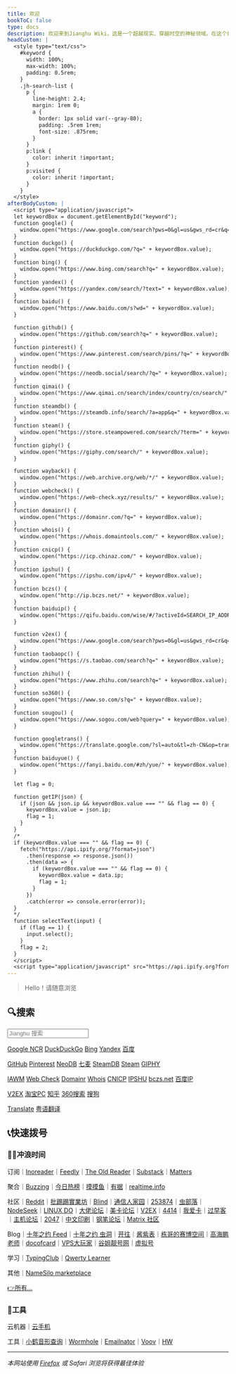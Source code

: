```yaml
---
title: 欢迎
bookToC: false
type: docs
description: 欢迎来到Jianghu Wiki，这是一个超越现实、穿越时空的神秘领域。在这个奇幻的数字世界中，你将遇见艺术的魔法、冲浪的禅意和工具的奇妙力量。探索生活服务的未知领域，体验应用软件的超凡能力，掌握云与建站的秘术。在数字生活的迷雾中，商业公司的服务协议成为神秘的咒文，项目说明隐藏着无尽的可能性。填饱肚子的心得、酱汁配料的秘方、煮速冻水饺的魔法步骤，让你在食物的领域掌握无限力量。而在笔记的世界里，Adobe Indesign、Git等工具的知识将引领你穿越虚幻的网络空间。快来开启这段超现实的冒险之旅吧！最佳体验请使用Firefox或Safari浏览器，让你的探索之旅更加神秘莫测。
headCustom: |
  <style type="text/css">
    #keyword {
      width: 100%;
      max-width: 100%;
      padding: 0.5rem; 
    }
    .jh-search-list {
      p {
        line-height: 2.4;
        margin: 1rem 0;
        a {
          border: 1px solid var(--gray-80);
          padding: .5rem 1rem;
          font-size: .875rem;
        }
      }
      p:link {
        color: inherit !important;
      }
      p:visited {
        color: inherit !important;
      }
    }
  </style>
afterBodyCustom: |
  <script type="application/javascript">
  let keywordBox = document.getElementById("keyword");
  function google() {
    window.open("https://www.google.com/search?pws=0&gl=us&gws_rd=cr&q=" + keywordBox.value);
  }
  function duckgo() {
    window.open("https://duckduckgo.com/?q=" + keywordBox.value);
  }
  function bing() {
    window.open("https://www.bing.com/search?q=" + keywordBox.value);
  }
  function yandex() {
    window.open("https://yandex.com/search/?text=" + keywordBox.value);
  }
  function baidu() {
    window.open("https://www.baidu.com/s?wd=" + keywordBox.value);
  }

  function github() {
    window.open("https://github.com/search?q=" + keywordBox.value);
  }
  function pinterest() {
    window.open("https://www.pinterest.com/search/pins/?q=" + keywordBox.value);
  }
  function neodb() {
    window.open("https://neodb.social/search/?q=" + keywordBox.value);
  }
  function qimai() {
    window.open("https://www.qimai.cn/search/index/country/cn/search/" + keywordBox.value);
  }
  function steamdb() {
    window.open("https://steamdb.info/search/?a=app&q=" + keywordBox.value);
  }
  function steam() {
    window.open("https://store.steampowered.com/search/?term=" + keywordBox.value);
  }
  function giphy() {
    window.open("https://giphy.com/search/" + keywordBox.value);
  }

  function wayback() {
    window.open("https://web.archive.org/web/*/" + keywordBox.value);
  }
  function webcheck() {
    window.open("https://web-check.xyz/results/" + keywordBox.value);
  }
  function domainr() {
    window.open("https://domainr.com/?q=" + keywordBox.value);
  }
  function whois() {
    window.open("https://whois.domaintools.com/" + keywordBox.value);
  }
  function cnicp() {
    window.open("https://icp.chinaz.com/" + keywordBox.value);
  }
  function ipshu() {
    window.open("https://ipshu.com/ipv4/" + keywordBox.value);
  }
  function bczs() {
    window.open("http://ip.bczs.net/" + keywordBox.value);
  }
  function baiduip() {
    window.open("https://qifu.baidu.com/wise/#/?activeId=SEARCH_IP_ADDRESS&ip=" + keywordBox.value);
  }

  function v2ex() {
    window.open("https://www.google.com/search?pws=0&gl=us&gws_rd=cr&q=site:v2ex.com/t+" + keywordBox.value);
  }
  function taobaopc() {
    window.open("https://s.taobao.com/search?q=" + keywordBox.value);
  }
  function zhihu() {
    window.open("https://www.zhihu.com/search?q=" + keywordBox.value);
  }
  function so360() {
    window.open("https://www.so.com/s?q=" + keywordBox.value);
  }
  function sougou() {
    window.open("https://www.sogou.com/web?query=" + keywordBox.value);
  }

  function googletrans() {
    window.open("https://translate.google.com/?sl=auto&tl=zh-CN&op=translate&text=" + keywordBox.value);
  }
  function baiduyue() {
    window.open("https://fanyi.baidu.com/#zh/yue/" + keywordBox.value);
  }

  let flag = 0;

  function getIP(json) {
    if (json && json.ip && keywordBox.value === "" && flag == 0) {
      keywordBox.value = json.ip;
      flag = 1;
    }
  }
  /*
  if (keywordBox.value === "" && flag == 0) {
    fetch("https://api.ipify.org/?format=json")
      .then(response => response.json())
      .then(data => {
        if (keywordBox.value === "" && flag == 0) {
          keywordBox.value = data.ip;
          flag = 1;
        }
      })
      .catch(error => console.error(error));
  }
  */
  function selectText(input) {
    if (flag == 1) {
      input.select();
    }
    flag = 2;
  }
  </script>
  <script type="application/javascript" src="https://api.ipify.org?format=jsonp&callback=getIP"></script>
---
```


> Hello！请随意浏览

## 🔍搜索

<div class="book-search jh-search" style="margin-bottom: 0.5rem;">
  <input type="text" id="keyword" name="keyword" placeholder="Jianghu 搜索" aria-label="搜索" onclick="selectText(this)"/>
  <div class="jh-search-list">
    <p>
      <a href="#" onclick="google()" style="border-color: #4285f4;">Google NCR</a>
      <a href="#" onclick="duckgo()" style="border-color: #de5833;">DuckDuckGo</a>
      <a href="#" onclick="bing()" style="border-color: #0060df;">Bing</a>
      <a href="#" onclick="yandex()" style="border-color: #fc3f1d;">Yandex</a>
      <a href="#" onclick="baidu()" style="border-color: #4e6ef2;">百度</a>
    </p>
    <p>
      <a href="#" onclick="github()" style="border-color: #6e5494;">GitHub</a>
      <a href="#" onclick="pinterest()" style="border-color: #e60023;">Pinterest</a>
      <a href="#" onclick="neodb()" style="border-color: #c0d9b4;">NeoDB</a>
      <a href="#" onclick="qimai()" style="border-color: #02b389;">七麦</a>
      <a href="#" onclick="steamdb()" style="border-color: #0366d6;">SteamDB</a>
      <a href="#" onclick="steam()" style="border-color: #1a9fff;">Steam</a>
      <a href="#" onclick="giphy()" style="border-color: #9933ff;">GIPHY</a>
    </p>
    <p>
      <a href="#" onclick="wayback()" style="border-color: #ab2e33;">IAWM</a>
      <a href="#" onclick="webcheck()" style="border-color: #B6FF25;">Web Check</a>
      <a href="#" onclick="domainr()" style="border-color: #0e5f96;">Domainr</a>
      <a href="#" onclick="whois()" style="border-color: #91d117;">Whois</a>
      <a href="#" onclick="cnicp()" style="border-color: #fdd000;">CNICP</a>
      <a href="#" onclick="ipshu()" style="border-color: #50b8fe;">IPSHU</a>
      <a href="#" onclick="bczs()" style="border-color: #0088cc;">bczs.net</a>
      <a href="#" onclick="baiduip()" style="border-color: #2469f3;">百度IP</a>
    </p>
    <p>
      <a href="#" onclick="v2ex()" style="border-color: #aab0c6;">V2EX</a>
      <a href="#" onclick="taobaopc()" style="border-color: #ff4400;">淘宝PC</a>
      <a href="#" onclick="zhihu()" style="border-color: #056de8;">知乎</a>
      <a href="#" onclick="so360()" style="border-color: #0fb264;">360搜索</a>
      <a href="#" onclick="sougou()" style="border-color: #fd6853;">搜狗</a>
    </p>
    <p>
      <a href="#" onclick="googletrans()" style="border-color: #4b8bf5;">Translate</a>
      <a href="#" onclick="baiduyue()" style="border-color: #2932e1;">粤语翻译</a>
    </p>
  </div>
</div>

## 📞快速拨号

### 🏄‍♀️冲浪时间

订阅<span class="oldline">｜</span>[Inoreader](https://www.inoreader.com/)<span class="oldline">｜</span>[Feedly](https://feedly.com/i/my)<span class="oldline">｜</span>[The Old Reader](https://theoldreader.com)<span class="oldline">｜</span>[Substack](https://substack.com/home)<span class="oldline">｜</span>[Matters](https://matters.town/)

聚合<span class="oldline">｜</span>[Buzzing](https://www.buzzing.cc/)<span class="oldline">｜</span>[今日热榜](https://tophub.today/)<span class="oldline">｜</span>[摸摸鱼](https://momoyu.cc)<span class="oldline">｜</span>[有据](https://chinafactcheck.com/)<span class="oldline">｜</span>[realtime.info](http://realtime.info/)

社区<span class="oldline">｜</span>[Reddit](https://www.reddit.com/)<span class="oldline">｜</span>[批踢踢實業坊](https://www.ptt.cc/bbs/hotboards.html)<span class="oldline">｜</span>[Blind](https://www.teamblind.com/)<span class="oldline">｜</span>[通信人家园](https://www.txrjy.com/forum.php)<span class="oldline">｜</span>[253874](https://www.253874.net)<span class="oldline">｜</span>[虫部落](https://www.chongbuluo.com/)<span class="oldline">｜</span>[NodeSeek](https://www.nodeseek.com/)<span class="oldline">｜</span>[LINUX DO](https://linux.do/latest)<span class="oldline">｜</span>[大佬论坛](https://dalao.net/)<span class="oldline">｜</span>[美卡论坛](https://www.uscardforum.com/top?period=daily)<span class="oldline">｜</span>[V2EX](https://www.v2ex.com/changes)<span class="oldline">｜</span>[4414](https://www.4414.cn/)<span class="oldline">｜</span>[我爱卡](https://bbs.51credit.com/)<span class="oldline">｜</span>[过早客](https://www.guozaoke.com/?tab=latest)<span class="oldline">｜</span>[主机论坛](https://hostloc.com/misc.php?mod=ranklist)<span class="oldline">｜</span>[2047](https://2047.one/)<span class="oldline">｜</span>[中文印刷](https://www.cnprint.org/bbs/index.php)<span class="oldline">｜</span>[钢笔论坛](http://www.penbbs.com/forum.php)<span class="oldline">｜</span>[Matrix 社区](https://sspai.com/matrix/hot)

Blog<span class="oldline">｜</span>[十年之约 Feed](https://www.foreverblog.cn/feeds.html)<span class="oldline">｜</span>[十年之约 虫洞](https://foreverblog.cn/go.html)<span class="oldline">｜</span>[开往](https://www.travellings.cn/go.html)<span class="oldline">｜</span>[酱紫表](https://qust.me/)<span class="oldline">｜</span>[栋哥的赛博空间](https://liuyandong.com/)<span class="oldline">｜</span>[高海鹏老师](https://www.gaohaipeng.com/)<span class="oldline">｜</span>[docofcard](https://docofcard.com/)<span class="oldline">｜</span>[VPS大玩家](https://www.vpsdawanjia.com/)<span class="oldline">｜</span>[谷姐靓号网](https://www.goojie.eu/)<span class="oldline">｜</span>[虚拟号](https://xunihao.net/)

学习<span class="oldline">｜</span>[TypingClub](https://www.typingclub.com/sportal/program-3.game)<span class="oldline">｜</span>[Qwerty Learner](https://qwerty.kaiyi.cool/)

其他<span class="oldline">｜</span>[NameSilo marketplace](https://www.namesilo.com/Marketplace)

[👉所有…](/fav/surf/)

### 🔨工具

云机器<span class="oldline">｜</span>[云手机](https://cloudphoneh5.buy.139.com/#/cloudphone)

工具<span class="oldline">｜</span>[小鹤音形查询](http://react.xhup.club/search)<span class="oldline">｜</span>[Wormhole](https://wormhole.app/)<span class="oldline">｜</span>[Emailnator](https://www.emailnator.com/)<span class="oldline">｜</span>[Voov](https://voovmeeting.com/regist-email.html)｜</span>[HW](https://id1.cloud.huawei.com/CAS/portal/userRegister/regbyphone.html)

---

*本网站使用 [Firefox](/note/firefox-font-fallback/) 或 Safari 浏览将获得最佳体验*
